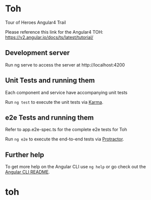 # Toh

Tour of Heroes Angular4 Trail

Please reference this link for the Angular4 TOH: https://v2.angular.io/docs/ts/latest/tutorial/

## Development server

Run ng serve to access the server at http://localhost:4200

## Unit Tests and running them

Each component and service have accompanying unit tests

Run `ng test` to execute the unit tests via [Karma](https://karma-runner.github.io).

## e2e Tests and running them

Refer to app.e2e-spec.ts for the complete e2e tests for Toh

Run `ng e2e` to execute the end-to-end tests via [Protractor](http://www.protractortest.org/).

## Further help

To get more help on the Angular CLI use `ng help` or go check out the [Angular CLI README](https://github.com/angular/angular-cli/blob/master/README.md).

# toh
